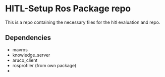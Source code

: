 # HITL-Setup Ros Package repo

This is a repo containing the necessary files for the hitl evaluation and repo.

## Dependencies
* mavros
* knowledge_server
* aruco_client
* rosprofiler (from own package)
* 
